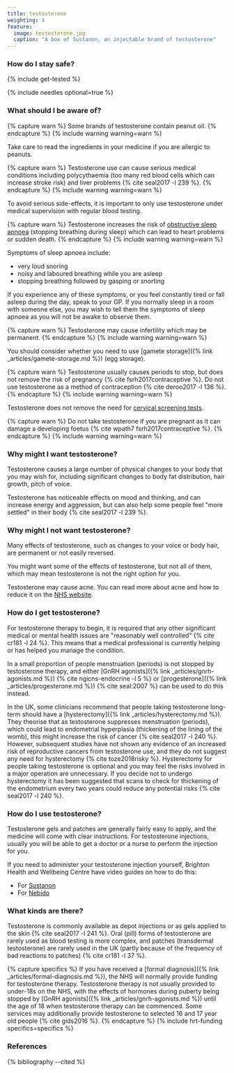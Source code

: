 ```yaml
---
title: testosterone
weighting: 4
feature:
  image: testosterone.jpg
  caption: "A box of Sustanon, an injectable brand of testosterone"
---
```


### How do I stay safe?
{% include get-tested %}

{% include needles optional=true %}

### What should I be aware of?

{% capture warn %}
Some brands of testosterone contain peanut oil.
{% endcapture %}
{% include warning warning=warn %}

Take care to read the ingredients in your medicine if you are allergic to peanuts.

{% capture warn %}
Testosterone use can cause serious medical conditions including polycythaemia (too many red blood cells which can increase stroke risk) and liver problems {% cite seal2017 -l 239 %}. 
{% endcapture %}
{% include warning warning=warn %}

To avoid serious side-effects, it is important to only use testosterone under medical supervision with regular blood testing.

{% capture warn %}
Testosterone increases the risk of [obstructive sleep apnoea](http://www.nhs.uk/Conditions/Sleep-apnoea/Pages/Introduction.aspx) (stopping breathing during sleep) which can lead to heart problems or sudden death. 
{% endcapture %}
{% include warning warning=warn %}

Symptoms of sleep apnoea include:

- very loud snoring
- noisy and laboured breathing while you are asleep
- stopping breathing followed by gasping or snorting

If you experience any of these symptoms, or you feel constantly tired or fall asleep during the day, speak to your GP. If you normally sleep in a room with someone else, you may wish to tell them the symptoms of sleep apnoea as you will not be awake to observe them.

{% capture warn %}
Testosterone may cause infertility which may be permanent. 
{% endcapture %}
{% include warning warning=warn %}

You should consider whether you need to use [gamete storage]({% link _articles/gamete-storage.md %}) (egg storage).

{% capture warn %}
Testosterone usually causes periods to stop, but does not remove the risk of pregnancy {% cite fsrh2017contraceptive %}. Do not use testosterone as a method of contraception {% cite deroo2017 -l 136 %}.
{% endcapture %}
{% include warning warning=warn %}

Testosterone does not remove the need for [cervical screening tests](http://www.nhs.uk/conditions/cervical-screening-test/pages/introduction.aspx).

{% capture warn %}
Do not take testosterone if you are pregnant as it can damage a developing foetus {% cite wpath7 fsrh2017contraceptive %}.
{% endcapture %}
{% include warning warning=warn %}

### Why might I want testosterone?

Testosterone causes a large number of physical changes to your body that you may wish for, including significant changes to body fat distribution, hair growth, pitch of voice.

Testosterone has noticeable effects on mood and thinking, and can increase energy and aggression, but can also help some people feel "more settled" in their body {% cite seal2017 -l 239 %}.

### Why might I not want testosterone?

Many effects of testosterone, such as changes to your voice or body hair, are permanent or not easily reversed. 

You might want some of the effects of testosterone, but not all of them, which may mean testosterone is not the right option for you.

Testosterone may cause acne. You can read more about acne and how to reduce it on the [NHS website](http://www.nhs.uk/conditions/Acne/Pages/Introduction.aspx). 

### How do I get testosterone?

For testosterone therapy to begin, it is required that any other significant medical or mental health issues are "reasonably well controlled" {% cite cr181 -l 24 %}. This means that a medical professional is currently helping or has helped you manage the condition.

In a small proportion of people menstruation (periods) is not stopped by testosterone therapy, and either [GnRH agonists]({% link _articles/gnrh-agonists.md %}) {% cite ngicns-endocrine -l 5 %} or [progesterone]({% link _articles/progesterone.md %}) {% cite seal:2007 %} can be used to do this instead.

In the UK, some clinicians recommend that people taking testosterone long-term should have a [hysterectomy]({% link _articles/hysterectomy.md %}). They theorise that as testosterone suppresses menstruation (periods), which could lead to endometrial hyperplasia (thickening of the lining of the womb), this might increase the risk of cancer {% cite seal2017 -l 240 %}. However, subsequent studies have not shown any evidence of an increased risk of reproductive cancers from testosterone use, and they do not suggest any need for hysterectomy {% cite toze2018risky %}. Hysterectomy for people taking testosterone is optional and you may feel the risks involved in a major operation are unnecessary. If you decide not to undergo hysterectomy it has been suggested that scans to check for thickening of the endometrium every two years could reduce any potential risks {% cite seal2017 -l 240 %}.

### How do I use testosterone?

Testosterone gels and patches are generally fairly easy to apply, and the medicine will come with clear instructions. For testosterone injections, usually you will be able to get a doctor or a nurse to perform the injection for you.

If you need to administer your testosterone injection yourself, Brighton Health and Wellbeing Centre have video guides on how to do this:
* For [Sustanon](https://www.brightonhealthandwellbeingcentre.co.uk/selfcare/b12-sustanon-injections)
* For [Nebido](https://www.brightonhealthandwellbeingcentre.co.uk/selfcare/nebido-decapeptyl-injections)

### What kinds are there?

Testosterone is commonly available as depot injections or as gels applied to the skin {% cite seal2017 -l 241 %}. Oral (pill) forms of testosterone are rarely used as blood testing is more complex, and patches (transdermal testosterone) are rarely used in the UK (partly because of the frequency of bad reactions to patches) {% cite cr181 -l 37 %}.

{% capture specifics %}
If you have received a [formal diagnosis]({% link _articles/formal-diagnosis.md %}), the NHS will normally provide funding for testosterone therapy. Testosterone therapy is not usually provided to under-18s on the NHS, with the effects of hormones during puberty being stopped by [GnRH agonists]({% link _articles/gnrh-agonists.md %}) until the age of 18 when testosterone therapy can be commenced. Some services may additionally provide testosterone to selected 16 and 17 year old people {% cite gids2016 %}.
{% endcapture %}
{% include hrt-funding specifics=specifics %}

### References

{% bibliography --cited %}
